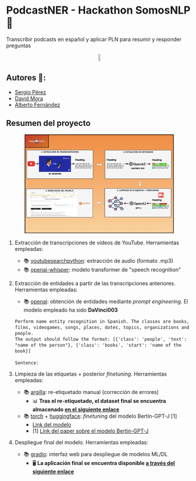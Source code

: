 # PodcastNER - Hackathon SomosNLP 🤗
Transcribir podcasts en español y aplicar PLN para resumir y responder preguntas

<p align="center">
    <img src="https://huggingface.co/front/assets/huggingface_logo.svg"  width="10%" height="5%">
</p>

## Autores 👥:
* [Sergio Pérez](https://www.linkedin.com/in/sergiopp?originalSubdomain=uk)
* [David Mora](https://www.linkedin.com/in/davidfmora/)
* [Alberto Fernández](https://www.linkedin.com/in/alberto-fernandez-hernandez-3a3474136/)

## Resumen del proyecto

<p align="center">
    <img src="./media/esquema_proyecto.png"  width="80%" height="50%">
</p>

1. Extracción de transcripciones de vídeos de YouTube. Herramientas empleadas:
    * 📚 [youtubesearchpython](https://pypi.org/project/youtube-search-python/): extracción de audio (formato .mp3)
    * 📚 [openai-whisper](https://github.com/openai/whisper): modelo transformer de "speech recognition"

2. Extracción de entidades a partir de las transcripciones anteriores. Herramientas empleadas:
    * 📚 [openai](https://pypi.org/project/openai/): obtención de entidades mediante _prompt engineering_. El modelo empleado ha sido __DaVinci003__
    ```
    Perform name entity recognition in Spanish. The classes are books, films, videogames, songs, places, dates, topics, organizations and people. 
    The output should follow the format: [{'class': 'people', 'text': "name of the person"}, {'class': 'books', 'start': 'name of the book}] 
    
    Sentence: 
    ```

3. Limpieza de las etiquetas + posterior _finetuning_. Herramientas empleadas:
    * 📚 [argilla](https://argilla.io/): re-etiquetado manual (corrección de errores)
        * 📊 __Tras el re-etiquetado, el dataset final se encuentra almacenado [en el siguiente enlace](https://huggingface.co/datasets/hackathon-somos-nlp-2023/podcasts-ner-es)__ 
    * 📚 [torch](https://pypi.org/project/torch/) + [huggingface](https://huggingface.co/): _finetuning_ del modelo Bertin-GPT-J [1]
        * [Link del modelo](hackathon-somos-nlp-2023/bertin-gpt-j-6b-ner-es)
        * [1] [Link del paper sobre el modelo Bertin-GPT-J](https://rua.ua.es/dspace/bitstream/10045/122846/1/PLN_68_01.pdf)

4. Despliegue final del modelo. Herramientas empleadas:
    * 📚 [gradio](https://gradio.app/): interfaz web para despliegue de modelos ML/DL
        * 🖥️ __La aplicación final se encuentra disponible [a través del siguiente enlace](https://huggingface.co/spaces/hackathon-somos-nlp-2023/PodcastNER-GPTJ)__
